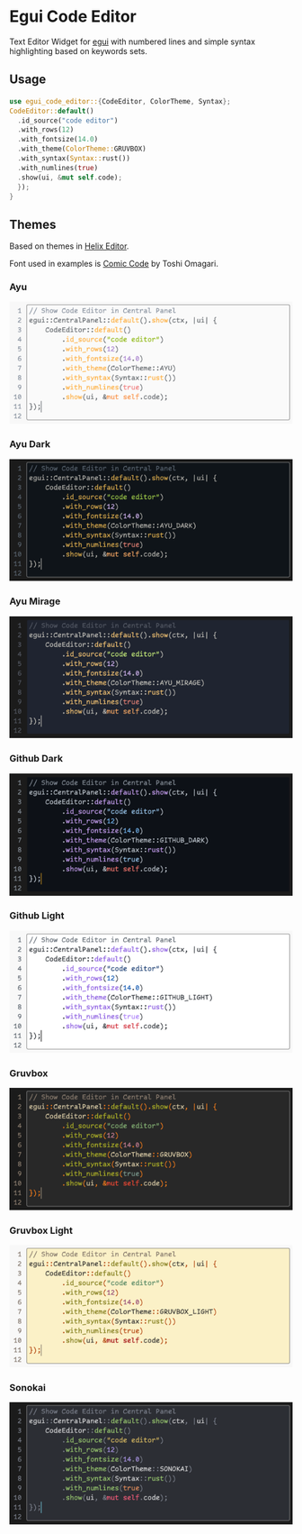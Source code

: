 # Egui Code Editor

Text Editor Widget for [egui](https://github.com/emilk/egui) with numbered lines and simple syntax highlighting based on keywords sets.

## Usage

```rust
use egui_code_editor::{CodeEditor, ColorTheme, Syntax};
CodeEditor::default()
  .id_source("code editor")
  .with_rows(12)
  .with_fontsize(14.0)
  .with_theme(ColorTheme::GRUVBOX)
  .with_syntax(Syntax::rust())
  .with_numlines(true)
  .show(ui, &mut self.code);
  });
}
```


## Themes

Based on themes in [Helix Editor](https://github.com/helix-editor/helix).

Font used in examples is [Comic Code](https://tosche.net/fonts/comic-code) by Toshi Omagari.

### Ayu
![Ayu](screenshots/ayu.png)

### Ayu Dark
![Ayu Dark](screenshots/ayu_dark.png)

### Ayu Mirage
![Ayu Mirage](screenshots/ayu_mirage.png)

### Github Dark
![Github Dark](screenshots/github_dark.png)

### Github Light
![Github Light](screenshots/github_light.png)

### Gruvbox
![Gruvbox](screenshots/gruvbox.png)

### Gruvbox Light
![Gruvbox Light](screenshots/gruvbox_light.png)

### Sonokai
![Sonokai](screenshots/sonokai.png)
